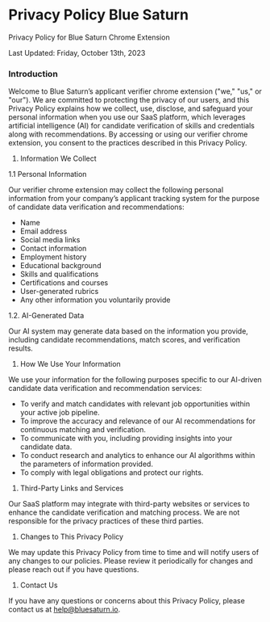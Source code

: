 # Privacy Policy Blue Saturn


Privacy Policy for Blue Saturn Chrome Extension 

Last Updated: Friday, October 13th, 2023

### Introduction

Welcome to Blue Saturn’s applicant verifier chrome extension ("we," "us," or "our"). We are committed to protecting the privacy of our users, and this Privacy Policy explains how we collect, use, disclose, and safeguard your personal information when you use our SaaS platform, which leverages artificial intelligence (AI) for candidate verification of skills and credentials along with recommendations. By accessing or using our verifier chrome extension, you consent to the practices described in this Privacy Policy.

1. Information We Collect

1.1 Personal Information

Our verifier chrome extension may collect the following personal information from your company’s applicant tracking system for the purpose of candidate data verification and recommendations:

- Name
- Email address
- Social media links
- Contact information
- Employment history
- Educational background
- Skills and qualifications
- Certifications and courses
- User-generated rubrics
- Any other information you voluntarily provide

1.2. AI-Generated Data

Our AI system may generate data based on the information you provide, including candidate recommendations, match scores, and verification results.

1. How We Use Your Information

We use your information for the following purposes specific to our AI-driven candidate data verification and recommendation services:

- To verify and match candidates with relevant job opportunities within your active job pipeline.
- To improve the accuracy and relevance of our AI recommendations for continuous matching and verification.
- To communicate with you, including providing insights into your candidate data.
- To conduct research and analytics to enhance our AI algorithms within the parameters of information provided.
- To comply with legal obligations and protect our rights.

1. Third-Party Links and Services

Our SaaS platform may integrate with third-party websites or services to enhance the candidate verification and matching process. We are not responsible for the privacy practices of these third parties.

1. Changes to This Privacy Policy

We may update this Privacy Policy from time to time and will notify users of any changes to our policies. Please review it periodically for changes and please reach out if you have questions.

1. Contact Us

If you have any questions or concerns about this Privacy Policy, please contact us at help@bluesaturn.io.
